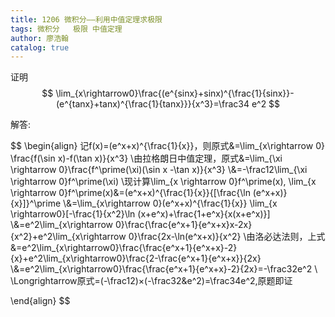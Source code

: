 ```yaml
---
title: 1206 微积分——利用中值定理求极限
tags: 微积分   极限 中值定理
author: 廖浩翰
catalog: true
---
```

证明
$$
\lim_{x\rightarrow0}\frac{(e^{sinx}+sinx)^{\frac{1}{sinx}}-(e^{tanx}+tanx)^{\frac{1}{tanx}}}{x^3}=\frac34 e^2
$$
<!--more-->
解答:

$$
\begin{align}
记f(x)=(e^x+x)^{\frac{1}{x}}，则原式&=\lim_{x\rightarrow 0}  \frac{f(\sin x)-f(\tan x)}{x^3}
\\由拉格朗日中值定理，原式&=\lim_{\xi \rightarrow 0}\frac{f^\prime(\xi)(\sin x -\tan x)}{x^3}
\\&=-\frac12\lim_{\xi \rightarrow 0}f^\prime(\xi)
\\现计算\lim_{x \rightarrow 0}f^\prime(x),
\lim_{x \rightarrow 0}f^\prime(x)&=(e^x+x)^{\frac{1}{x}}{[\frac{\ln (e^x+x)}{x}]}^\prime
\\&=\lim_{x\rightarrow 0}(e^x+x)^{\frac{1}{x}} \lim_{x \rightarrow0}[-\frac{1}{x^2}\ln (x+e^x)+\frac{1+e^x}{x(x+e^x)}]
\\&=e^2\lim_{x\rightarrow 0}\frac{\frac{e^x+1}{e^x+x}x-2x}{x^2}+e^2\lim_{x\rightarrow 0}\frac{2x-\ln(e^x+x)}{x^2}
\\由洛必达法则，上式&=e^2\lim_{x\rightarrow0}\frac{\frac{e^x+1}{e^x+x}-2}{x}+e^2\lim_{x\rightarrow0}\frac{2-\frac{e^x+1}{e^x+x}}{2x}
\\&=e^2\lim_{x\rightarrow0}\frac{\frac{e^x+1}{e^x+x}-2}{2x}=-\frac32e^2
\\ \Longrightarrow原式=(-\frac12)×(-\frac32&e^2)=\frac34e^2,原题即证

\end{align}
$$

